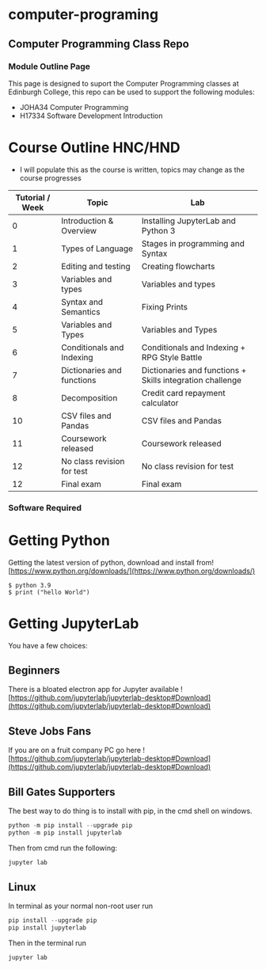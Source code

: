 # computer-programing

## Computer Programming Class Repo

### Module Outline Page

This page is designed to suport the Computer Programming classes at Edinburgh College, this repo can be used to support the following modules:

  - JOHA34 Computer Programming
  - H17334 Software Development Introduction


# Course Outline HNC/HND

  - I will populate this as the course is written, topics may change as the course progresses

| Tutorial / Week | Topic | Lab |
| ------ | ------ | ------ |
| 0 | Introduction & Overview | Installing JupyterLab and Python 3 |
| 1 | Types of Language | Stages in programming and Syntax | 
| 2 | Editing and testing | Creating flowcharts |
| 3 | Variables and types | Variables and types |
| 4 | Syntax and Semantics | Fixing Prints |
| 5 | Variables and Types | Variables and Types |
| 6 | Conditionals and Indexing | Conditionals and Indexing + RPG Style Battle |
| 7 | Dictionaries and functions | Dictionaries and functions + Skills integration challenge |
| 8 | Decomposition | Credit card repayment calculator |
| 10 | CSV files and Pandas | CSV files and Pandas |
| 11 | Coursework released | Coursework released |
| 12 | No class revision for test | No class revision for test |
| 12 | Final exam |  Final exam |


### Software Required

# Getting Python
Getting the latest version of python, download and install from![https://www.python.org/downloads/](https://www.python.org/downloads/)

```python3
$ python 3.9
$ print ("hello World")
```

# Getting JupyterLab

You have a few choices:

## Beginners

There is a bloated electron app for Jupyter available ![https://github.com/jupyterlab/jupyterlab-desktop#Download](https://github.com/jupyterlab/jupyterlab-desktop#Download)

## Steve Jobs Fans

If you are on a fruit company PC go here ![https://github.com/jupyterlab/jupyterlab-desktop#Download](https://github.com/jupyterlab/jupyterlab-desktop#Download)

## Bill Gates Supporters

The best way to do thing is to install with pip, in the cmd shell on windows.

```python
python -m pip install --upgrade pip
python -m pip install jupyterlab
```

Then from cmd run the following:

```sh
jupyter lab
```
## Linux

In terminal as your normal non-root user run

 ```python
pip install --upgrade pip
pip install jupyterlab
```
Then in the terminal run

```sh
jupyter lab
```
